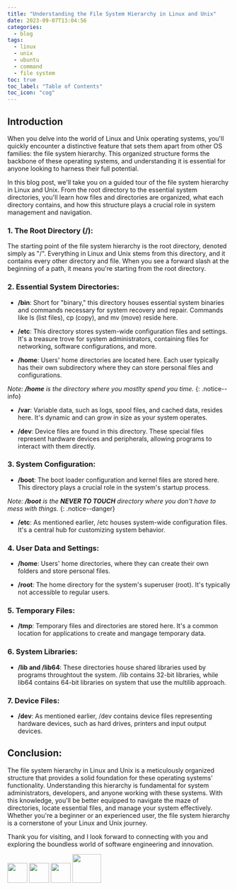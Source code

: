 ```yaml
---
title: "Understanding the File System Hierarchy in Linux and Unix"
date: 2023-09-07T13:04:56
categories:
  - blog
tags:
  - linux
  - unix
  - ubuntu
  - command
  - file system
toc: true
toc_label: "Table of Contents"
toc_icon: "cog"
---
```


## Introduction
When you delve into the world of Linux and Unix operating systems, you'll quickly encounter a distinctive feature that sets them apart from other OS families: the file system hierarchy. This organized structure forms the backbone of these operating systems, and understanding it is essential for anyone looking to harness their full potential.

In this blog post, we'll take you on a guided tour of the file system hierarchy in Linux and Unix. From the root directory to the essential system directories, you'll learn how files and directories are organized, what each directory contains, and how this structure plays a crucial role in system management and navigation.

### 1. The Root Directory (/):
The starting point of the file system hierarchy is the root directory, denoted simply as "/". Everything in Linux and Unix stems from this directory, and it contains every other directory and file. When you see a forward slash at the beginning of a path, it means you're starting from the root directory.


### 2. Essential System Directories:
- **/bin**: Short for "binary," this directory houses essential system binaries and commands necessary for system recovery and repair. Commands like ls (list files), cp (copy), and mv (move) reside here.

-  **/etc**: This directory stores system-wide configuration files and settings. It's a treasure trove for system administrators, containing files for networking, software configurations, and more.

-  **/home**: Users' home directories are located here. Each user typically has their own subdirectory where they can store personal files and configurations.

*Note: **/home** is  the directory where you mostlty spend you time.*
{: .notice--info}
-  **/var**: Variable data, such as logs, spool files, and cached data, resides here. It's dynamic and can grow in size as your system operates.

-  **/dev**: Device files are found in this directory. These special files represent hardware devices and peripherals, allowing programs to interact with them directly.

### 3. System Configuration:

-  **/boot**: The boot loader configuration and kernel files are stored here. This directory plays a crucial role in the system's startup process.

*Note: **/boot** is the **NEVER TO TOUCH** directory where you don't have to mess with things.*
{: .notice--danger}
-  **/etc**: As mentioned earlier, /etc houses system-wide configuration files. It's a central hub for customizing system behavior.

### 4. User Data and Settings:

-  **/home**: Users' home directories, where they can create their own folders and store personal files.

-  **/root**: The home directory for the system's superuser (root). It's typically not accessible to regular users.

### 5. Temporary Files:

-  **/tmp**: Temporary files and directories are stored here. It's a common location for applications to create and mangage temporary data.

### 6. System Libraries:
- **/lib and /lib64**: These directories house shared libraries used by programs throughtout the system. /lib contains 32-bit libraries, while lib64 contains 64-bit libraries on system that use the multilib approach.

### 7. Device Files:

- **/dev**: As mentioned earlier, /dev contains device files representing hardware devices, such as hard drives, printers and input output devices.

## Conclusion:

The file system hierarchy in Linux and Unix is a meticulously organized structure that provides a solid foundation for these operating systems' functionality. Understanding this hierarchy is fundamental for system administrators, developers, and anyone working with these systems. With this knowledge, you'll be better equipped to navigate the maze of directories, locate essential files, and manage your system effectively. Whether you're a beginner or an experienced user, the file system hierarchy is a cornerstone of your Linux and Unix journey.

Thank you for visiting, and I look forward to connecting with you and exploring the boundless world of software engineering and innovation.

[<img src="https://upload.wikimedia.org/wikipedia/commons/thumb/f/f8/LinkedIn_icon_circle.svg/1200px-LinkedIn_icon_circle.svg.png" width="45"/>](https://linkedin.com/in/praveensingh23)
[<img src="https://s18955.pcdn.co/wp-content/uploads/2018/02/github.png" width="45"/>](https://github.com/praveensinghrajput23)
[<img src="https://upload.wikimedia.org/wikipedia/commons/thumb/5/58/Instagram-Icon.png/1024px-Instagram-Icon.png" width="45"/>](https://instagram.com/praveensinghrajput23)
[<img src="https://encrypted-tbn0.gstatic.com/images?q=tbn:ANd9GcQYAFvsvvSz-ywpPupKs56YpRxW-C6OuOg8Jw&usqp=CAU" width="65"/>](https://twitter.com/_praveensingh23)
